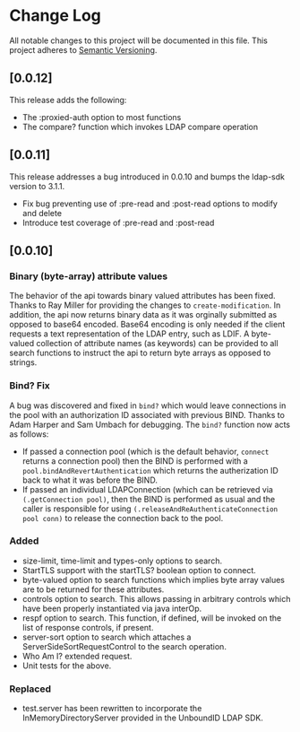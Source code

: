 # Change Log
All notable changes to this project will be documented in this file.
This project adheres to [Semantic Versioning](http://semver.org/).

## [0.0.12]
This release adds the following:
- The :proxied-auth option to most functions
- The compare? function which invokes LDAP compare operation

## [0.0.11]
This release addresses a bug introduced in 0.0.10 and bumps the ldap-sdk version to 3.1.1.
- Fix bug preventing use of :pre-read and :post-read options to modify and delete
- Introduce test coverage of :pre-read and :post-read

## [0.0.10]
### Binary (byte-array) attribute values
The behavior of the api towards binary valued attributes has been fixed. Thanks to Ray Miller for providing the 
changes to `create-modification`. In addition, the api now returns binary data as it was orginally submitted as opposed
to base64 encoded. Base64 encoding is only needed if the client requests a text representation of the LDAP entry, such as LDIF. A byte-valued collection of attribute names (as keywords) can be provided to all search functions to instruct the api to return
byte arrays as opposed to strings.

### Bind? Fix
A bug was discovered and fixed in `bind?` which would leave connections in the pool with an authorization ID
associated with previous BIND. Thanks to Adam Harper and Sam Umbach for debugging. The `bind?` function
now acts as follows:
- If passed a connection pool (which is the default behavior, `connect` returns a connection pool) then the BIND is
performed with a `pool.bindAndRevertAuthentication` which returns the autherization ID back to what it was before the BIND.
- If passed an individual LDAPConnection (which can be retrieved via `(.getConnection pool)`, then
the BIND is performed as usual and the caller is responsible for using `(.releaseAndReAuthenticateConnection pool conn)`
to release the connection back to the pool.

### Added
- size-limit, time-limit and types-only options to search.
- StartTLS support with the startTLS? boolean option to connect.
- byte-valued option to search functions which implies byte array values are to be returned for these attributes.
- controls option to search. This allows passing in arbitrary controls which have been properly instantiated via java interOp.
- respf option to search. This function, if defined, will be invoked on the list of response controls, if present.
- server-sort option to search which attaches a ServerSideSortRequestControl to the search operation.
- Who Am I? extended request.
- Unit tests for the above.

### Replaced
- test.server has been rewritten to incorporate the InMemoryDirectoryServer provided in the UnboundID LDAP SDK.
